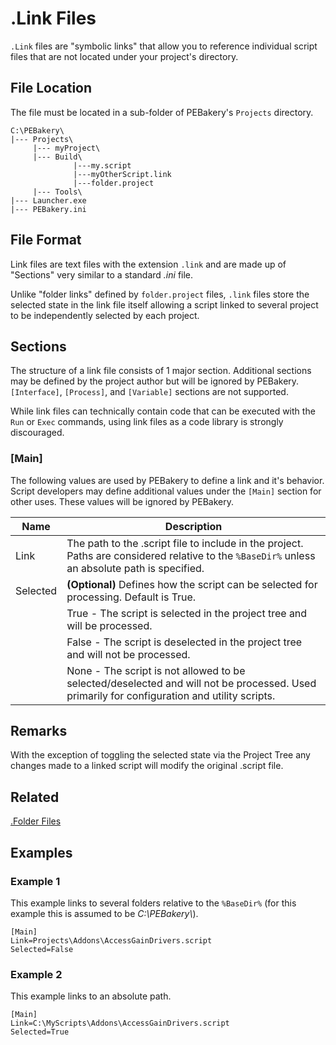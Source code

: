 # .Link Files

`.Link` files are "symbolic links" that allow you to reference individual script files that are not located under your project's directory.

## File Location

The file must be located in a sub-folder of PEBakery's `Projects` directory.

```text
C:\PEBakery\
|--- Projects\
     |--- myProject\
     |--- Build\
              |---my.script
              |---myOtherScript.link
              |---folder.project
     |--- Tools\
|--- Launcher.exe
|--- PEBakery.ini
```

## File Format

Link files are text files with the extension `.link` and are made up of "Sections" very similar to a standard _.ini_ file.

Unlike "folder links" defined by `folder.project` files, `.link` files store the selected state in the link file itself allowing a script linked to several project to be independently selected by each project.

## Sections

The structure of a link file consists of 1 major section. Additional sections may be defined by the project author but will be ignored by PEBakery. `[Interface]`, `[Process]`, and `[Variable]` sections are not supported.

While link files can technically contain code that can be executed with the `Run` or `Exec` commands, using link files as a code library is strongly discouraged.

### [Main]

The following values are used by PEBakery to define a link and it's behavior. Script developers may define additional values under the `[Main]` section for other uses. These values will be ignored by PEBakery.

| Name | Description |
| --- | --- |
| Link | The path to the .script file to include in the project. Paths are considered relative to the `%BaseDir%` unless an absolute path is specified. |
|Selected | **(Optional)** Defines how the script can be selected for processing. Default is True. |
|| True - The script is selected in the project tree and will be processed. |
|| False - The script is deselected in the project tree and will not be processed. |
|| None - The script is not allowed to be selected/deselected and will not be processed. Used primarily for configuration and utility scripts. |

## Remarks

With the exception of toggling the selected state via the Project Tree any changes made to a linked script will modify the original .script file.

## Related

[.Folder Files](./FolderFiles.md)

## Examples

### Example 1

This example links to several folders relative to the `%BaseDir%` (for this example this is assumed to be _C:\PEBakery\\_).

```pebakery
[Main]
Link=Projects\Addons\AccessGainDrivers.script
Selected=False
```

### Example 2

This example links to an absolute path.

```pebakery
[Main]
Link=C:\MyScripts\Addons\AccessGainDrivers.script
Selected=True
```